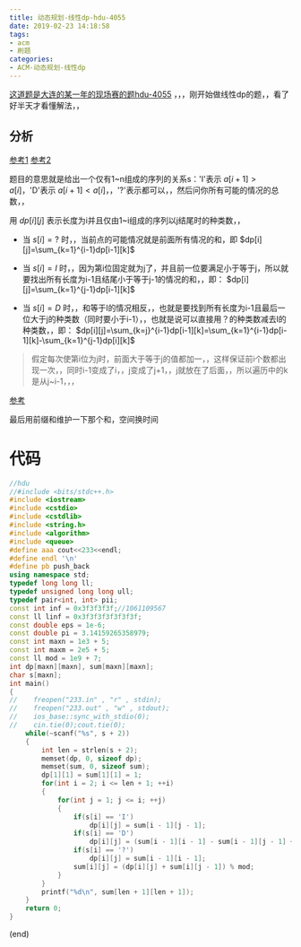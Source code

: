 ```yaml
---
title: 动态规划-线性dp-hdu-4055
date: 2019-02-23 14:18:58
tags:
- acm
- 刷题
categories:
- ACM-动态规划-线性dp
---
```


[这道题是大连的某一年的现场赛的题hdu-4055](http://acm.hdu.edu.cn/showproblem.php?pid=4055)
，，，刚开始做线性dp的题，，看了好半天才看懂解法，，

<!-- more -->

## 分析

[参考1](https://www.cnblogs.com/rhythmic/p/5398953.html)
[参考2](https://www.cnblogs.com/ftae/p/7057372.html)

题目的意思就是给出一个仅有1~n组成的序列的关系s：'I'表示 $a[i+1]>a[i]$，'D'表示 $a[i+1] < a[i]$，，'?'表示都可以，，然后问你所有可能的情况的总数，，

用 $dp[i][j]$ 表示长度为i并且仅由1~i组成的序列以j结尾时的种类数，，

+ 当 $s[i]= ?$ 时，，当前点的可能情况就是前面所有情况的和，即 $dp[i][j]=\sum_{k=1}^{i-1}dp[i-1][k]$

+ 当 $s[i]=I$ 时，，因为第i位固定就为j了，并且前一位要满足小于等于j，所以就要找出所有长度为i-1且结尾小于等于j-1的情况的和，，即： $dp[i][j]=\sum_{k=1}^{j-1}dp[i-1][k]$

+ 当 $s[i]=D$ 时，，和等于I的情况相反，，也就是要找到所有长度为i-1且最后一位大于j的种类数（同时要小于i-1），，也就是说可以直接用？的种类数减去I的种类数，，即： $dp[i][j]=\sum_{k=j}^{i-1}dp[i-1][k]=\sum_{k=1}^{i-1}dp[i-1][k]-\sum_{k=1}^{j-1}dp[i][k]$

> 假定每次使第i位为j时，前面大于等于j的值都加一，，这样保证前i个数都出现一次，，同时i-1变成了i，，j变成了j+1，，j就放在了后面，，所以遍历中的k是从j~i-1，，，

[参考](https://blog.csdn.net/lvshubao1314/article/details/46793805)

最后用前缀和维护一下那个和，空间换时间

# 代码

```cpp
//hdu
//#include <bits/stdc++.h>
#include <iostream>
#include <cstdio>
#include <cstdlib>
#include <string.h>
#include <algorithm>
#include <queue>
#define aaa cout<<233<<endl;
#define endl '\n'
#define pb push_back
using namespace std;
typedef long long ll;
typedef unsigned long long ull;
typedef pair<int, int> pii;
const int inf = 0x3f3f3f3f;//1061109567
const ll linf = 0x3f3f3f3f3f3f3f;
const double eps = 1e-6;
const double pi = 3.14159265358979;
const int maxn = 1e3 + 5;
const int maxm = 2e5 + 5;
const ll mod = 1e9 + 7;
int dp[maxn][maxn], sum[maxn][maxn];
char s[maxn];
int main()
{
//    freopen("233.in" , "r" , stdin);
//    freopen("233.out" , "w" , stdout);
//    ios_base::sync_with_stdio(0);
//    cin.tie(0);cout.tie(0);
    while(~scanf("%s", s + 2))
    {
        int len = strlen(s + 2);
        memset(dp, 0, sizeof dp);
        memset(sum, 0, sizeof sum);
        dp[1][1] = sum[1][1] = 1;
        for(int i = 2; i <= len + 1; ++i)
        {
            for(int j = 1; j <= i; ++j)
            {
                if(s[i] == 'I')
                    dp[i][j] = sum[i - 1][j - 1];
                if(s[i] == 'D')
                    dp[i][j] = (sum[i - 1][i - 1] - sum[i - 1][j - 1] + mod) % mod;
                if(s[i] == '?')
                    dp[i][j] = sum[i - 1][i - 1];
                sum[i][j] = (dp[i][j] + sum[i][j - 1]) % mod;
            }
        }
        printf("%d\n", sum[len + 1][len + 1]);
    }
    return 0;
}
```
(end)